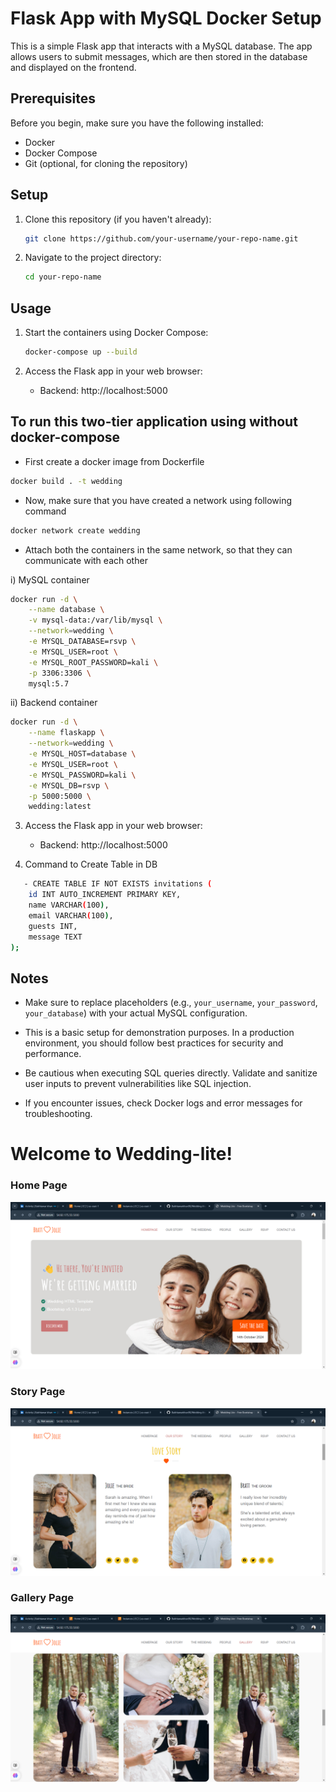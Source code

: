  # Flask App with MySQL Docker Setup

This is a simple Flask app that interacts with a MySQL database. The app allows users to submit messages, which are then stored in the database and displayed on the frontend.

## Prerequisites

Before you begin, make sure you have the following installed:

- Docker
- Docker Compose
- Git (optional, for cloning the repository)

## Setup

1. Clone this repository (if you haven't already):

   ```bash
   git clone https://github.com/your-username/your-repo-name.git
   ```

2. Navigate to the project directory:

   ```bash
   cd your-repo-name
   ```
## Usage

1. Start the containers using Docker Compose:

   ```bash
   docker-compose up --build
   ```

2. Access the Flask app in your web browser:

   - Backend: http://localhost:5000
   
## To run this two-tier application using  without docker-compose

- First create a docker image from Dockerfile
```bash
docker build . -t wedding
```

- Now, make sure that you have created a network using following command
```bash
docker network create wedding
```

- Attach both the containers in the same network, so that they can communicate with each other

i) MySQL container 
```bash
docker run -d \
    --name database \
    -v mysql-data:/var/lib/mysql \
    --network=wedding \
    -e MYSQL_DATABASE=rsvp \
    -e MYSQL_USER=root \
    -e MYSQL_ROOT_PASSWORD=kali \
    -p 3306:3306 \
    mysql:5.7

```
ii) Backend container
```bash
docker run -d \
    --name flaskapp \
    --network=wedding \
    -e MYSQL_HOST=database \
    -e MYSQL_USER=root \
    -e MYSQL_PASSWORD=kali \
    -e MYSQL_DB=rsvp \
    -p 5000:5000 \
    wedding:latest

```

3. Access the Flask app in your web browser:

   - Backend: http://localhost:5000

4. Command to Create Table in DB
``` bash
   - CREATE TABLE IF NOT EXISTS invitations (
    id INT AUTO_INCREMENT PRIMARY KEY,
    name VARCHAR(100),
    email VARCHAR(100),
    guests INT,
    message TEXT
);
```

## Notes

- Make sure to replace placeholders (e.g., `your_username`, `your_password`, `your_database`) with your actual MySQL configuration.

- This is a basic setup for demonstration purposes. In a production environment, you should follow best practices for security and performance.

- Be cautious when executing SQL queries directly. Validate and sanitize user inputs to prevent vulnerabilities like SQL injection.

- If you encounter issues, check Docker logs and error messages for troubleshooting.


# Welcome to Wedding-lite! 


### Home Page
![Screenshot 2024-10-10 185613.png](https://github.com/Bakhtawarkhan90/Wedding-lite/blob/main/Screenshot%202024-10-10%20185613.png?raw=true)

### Story Page
![Contact Page](https://github.com/Bakhtawarkhan90/Wedding-lite/blob/main/Screenshot%202024-10-10%20185750.png?raw=true)

### Gallery Page
![Features Page](https://github.com/Bakhtawarkhan90/Wedding-lite/blob/main/Screenshot%202024-10-10%20185704.png?raw=true)


